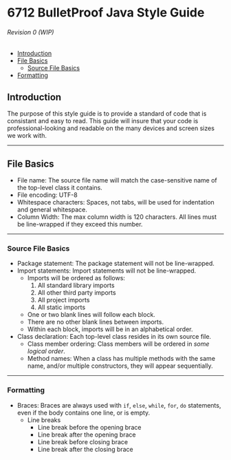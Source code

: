 # 6712 BulletProof Java Style Guide
###### Revision 0 (WIP)
- [Introduction](#introduction)
- [File Basics](#file-basics)
    - [Source File Basics](#source-file-basics)
- [Formatting](#formatting)

## Introduction
The purpose of this style guide is to provide a standard of code that is consistant and easy to read. This guide will insure that your code is professional-looking and readable on the many devices and screen sizes we work with.

---

## File Basics
- File name: The source file name will match the case-sensitive name of the top-level class it contains.
- File encoding: UTF-8
- Whitespace characters: Spaces, not tabs, will be used for indentation and general whitespace.
- Column Width: The max column width is 120 characters. All lines must be line-wrapped if they exceed this number.

---

### Source File Basics
- Package statement: The package statement will not be line-wrapped.
- Import statements: Import statements will not be line-wrapped.
    - Imports will be ordered as follows:
        1. All standard library imports
        2. All other third party imports
        3. All project imports
        4. All static imports
    - One or two blank lines will follow each block.
    - There are no other blank lines between imports.
    - Within each block, imports will be in an alphabetical order.
- Class declaration: Each top-level class resides in its own source file.
    - Class member ordering: Class members will be ordered in _some logical order_.
    - Method names: When a class has multiple methods with the same name, and/or multiple constructors, they will appear sequentially.

---

### Formatting
- Braces: Braces are always used with `` if ``, `` else ``, `` while ``, `` for ``, `` do `` statements, even if the body contains one line, or is empty.
    - Line breaks <!-- TODO(Garrison): Examples -->
        - Line break before the opening brace
        - Line break after the opening brace
        - Line break before closing brace
        - Line break after the closing brace
